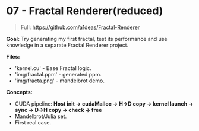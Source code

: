 # 07 - Fractal Renderer(reduced)
> Full: https://github.com/a1deas/Fractal-Renderer

**Goal:**
Try generating my first fractal, test its performance and use knowledge in a separate Fractal Renderer project. 

**Files:**
- 'kernel.cu' - Base Fractal logic.
- 'img/fractal.ppm' - generated ppm.
- 'img/fracta.png' - mandelbrot demo.

**Concepts:**
- CUDA pipeline: **Host init → cudaMalloc → H→D copy → kernel launch → sync → D→H copy → check → free**  
- Mandelbrot/Julia set.
- First real case.